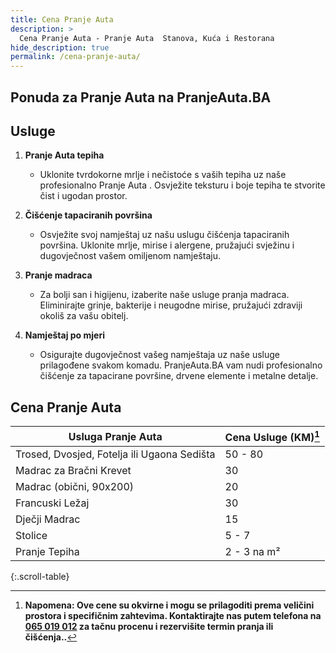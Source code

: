 ```yaml
---
title: Cena Pranje Auta
description: >
  Cena Pranje Auta - Pranje Auta  Stanova, Kuća i Restorana
hide_description: true
permalink: /cena-pranje-auta/
---
```


## Ponuda za Pranje Auta  na PranjeAuta.BA

<script src="https://cdn.lordicon.com/lordicon.js"></script>
<div class="centered">
<lord-icon
    src="https://cdn.lordicon.com/zdebnsrp.json"
    trigger="loop"
    colors="primary:#25A55F,secondary:#CCCCCC"
    style="width:250px;height:250px">
</lord-icon>
</div>

## Usluge

1. **Pranje Auta  tepiha**
   - Uklonite tvrdokorne mrlje i nečistoće s vaših tepiha uz naše profesionalno Pranje Auta . Osvježite teksturu i boje tepiha te stvorite čist i ugodan prostor.

2. **Čišćenje tapaciranih površina**
   - Osvježite svoj namještaj uz našu uslugu čišćenja tapaciranih površina. Uklonite mrlje, mirise i alergene, pružajući svježinu i dugovječnost vašem omiljenom namještaju.

3. **Pranje madraca**
   - Za bolji san i higijenu, izaberite naše usluge pranja madraca. Eliminirajte grinje, bakterije i neugodne mirise, pružajući zdraviji okoliš za vašu obitelj.

4. **Namještaj po mjeri**
   - Osigurajte dugovječnost vašeg namještaja uz naše usluge prilagođene svakom komadu. PranjeAuta.BA vam nudi profesionalno čišćenje za tapacirane površine, drvene elemente i metalne detalje.


<script src="https://cdn.lordicon.com/lordicon.js"></script>
<div class="centered">
<lord-icon
    src="https://cdn.lordicon.com/lqadwfir.json"
    trigger="loop"
    colors="primary:#25A55F,secondary:#CCCCCC"
    style="width:250px;height:250px">
</lord-icon>
</div>

## Cena Pranje Auta

| Usluga Pranje Auta | Cena Usluge  (KM)[^1]    |
|---------------------------|-------------------|
| Trosed, Dvosjed, Fotelja ili Ugaona Sedišta | 50 - 80 |
| Madrac za Bračni Krevet   | 30            |
| Madrac (obični, 90x200)   | 20            |
| Francuski Ležaj           | 30            |
| Dječji Madrac             | 15            |
| Stolice                   | 5 - 7      |
| Pranje Tepiha             | 2 - 3 na m²|
{:.scroll-table}


<div class="centered">
<lord-icon
    src="https://cdn.lordicon.com/amuerqoc.json"
    trigger="loop"
    colors="primary:#25A55F,secondary:#CCCCCC"
    style="width:250px;height:250px">
</lord-icon>
</div>

[^1]: **Napomena: Ove cene su okvirne i mogu se prilagoditi prema veličini prostora i specifičnim zahtevima. Kontaktirajte nas putem telefona na [065 019 012](tel:+38765019012) za tačnu procenu i rezervišite termin pranja ili čišćenja..**
